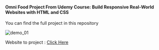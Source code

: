 <h4>Omni Food Project From Udemy Course: Build Responsive Real-World Websites with HTML and CSS</h4>
<p>You can find the full project in this repository</p>

![demo_01](https://github.com/user-attachments/assets/f02476c2-1867-48e2-8843-9047d0a5746b)

<p>Website to project : <a href="https://udemy-omni-food.netlify.app/">Click Here</a></p>

